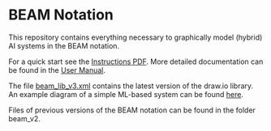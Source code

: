 # BEAM Notation

This repository contains everything necessary to graphically model (hybrid) AI systems in the BEAM notation.

For a quick start see the [Instructions PDF](./BEAMv3-instructions.pdf). More detailed documentation can be found in the [User Manual](./beam_technical_documentation_v3.md).

The file [beam_lib_v3.xml](./beam_lib_v3.xml) contains the latest version of the draw.io library. An example diagram of a simple ML-based system can be found [here](./beam_v3_example_fashion_attire_classfication.xml).

Files of previous versions of the BEAM notation can be found in the folder beam_v2.
